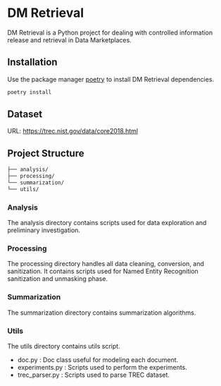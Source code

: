 # DM Retrieval

DM Retrieval is a Python project for dealing with controlled information release and retrieval in Data Marketplaces.

## Installation

Use the package manager [poetry](https://pypi.org/project/poetry/) to install DM Retrieval dependencies.

```bash
poetry install
```

## Dataset
URL:
https://trec.nist.gov/data/core2018.html


## Project Structure

```bash
├── analysis/
├── processing/
└── summarization/
└── utils/
```

### Analysis 
The analysis directory contains scripts used for data exploration and preliminary investigation.

### Processing
The processing directory handles all data cleaning, conversion, and sanitization. It contains scripts used for Named Entity Recognition sanitization and unmasking phase.

### Summarization
The summarization directory contains summarization algorithms.

### Utils
The utils directory contains utils script. 
- doc.py : Doc class useful for modeling each document.
- experiments.py : Scripts used to perform the experiments.
- trec_parser.py : Scripts used to parse TREC dataset.